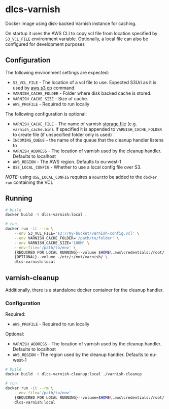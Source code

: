 # dlcs-varnish

Docker image using disk-backed Varnish instance for caching.

On startup it uses the AWS CLI to copy vcl file from location specified by `S3_VCL_FILE` environment variable. 
Optionally, a local file can also be configured for development purposes

## Configuration

The following environment settings are expected:
* `S3_VCL_FILE` - The location of a vcl file to use. Expected S3Uri as it is used by [aws s3 cp](https://docs.aws.amazon.com/cli/latest/reference/s3/cp.html) command.
* `VARNISH_CACHE_FOLDER` - Folder where disk backed cache is stored.
* `VARNISH_CACHE_SIZE` - Size of cache.
* `AWS_PROFILE` - Required to run locally

The following configuration is optional:

* `VARNISH_CACHE_FILE` - The name of varnish [storage file](https://varnish-cache.org/docs/trunk/users-guide/storage-backends.html#file) (e.g. `varnish_cache.bin`). If specified it is appended to `VARNISH_CACHE_FOLDER` to create file (if unspecified folder only is used)
* `INCOMING_QUEUE` - the name of the queue that the cleanup handler listens to
* `VARNISH_ADDRESS` - The location of varnish used by the cleanup handler. Defaults to localhost
* `AWS_REGION` - The AWS region. Defaults to eu-west-1
* `USE_LOCAL_CONFIG` - Whether to use a local config file over S3. 

*NOTE:* using `USE_LOCAL_CONFIG` requires a `mount`to be added to the `docker run` containing the VCL
## Running

```bash
# build
docker build -t dlcs-varnish:local .

# run
docker run -it --rm \
	--env S3_VCL_FILE='s3://my-bucket/varnish-config.vcl' \
	--env VARNISH_CACHE_FOLDER='/path/to/folder' \
	--env VARNISH_CACHE_SIZE='100M' \
	--env-file='/path/to/env' \
	{REQUIRED FOR LOCAL RUNNING}--volume $HOME\.aws\credentials:/root/.aws/credentials:ro \
	{OPTIONAL}--volume ./etc/:/mnt/varnish/ \
	dlcs-varnish:local
```
## varnish-cleanup

Additionally, there is a standalone docker container for the cleanup handler. 

### Configuration

Required:
* `AWS_PROFILE` - Required to run locally

Optional:
* `VARNISH_ADDRESS` - The location of varnish used by the cleanup handler. Defaults to localhost
* `AWS_REGION` - The region used by the cleanup handler. Defaults to eu-west-1

```bash
# build
docker build -t dlcs-varnish-cleanup:local ./varnish-cleanup

# run
docker run -it --rm \
	--env-file='/path/to/env'
	{REQUIRED FOR LOCAL RUNNING}--volume=$HOME\.aws\credentials:/root/.aws/credentials:ro
	dlcs-varnish:local
```